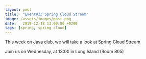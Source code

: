 ```yaml
---
layout: post
title:  "Event#33 Spring Cloud Stream"
image: /assets/images/post.png
date:   2019-12-18 13:00:00 +0200
tags: [spring, spring cloud]
---
```


This week on Java club, we will take a look at Spring Cloud Stream.

Join us on Wednesday, at 13:00 in Long Island (Room 805)
